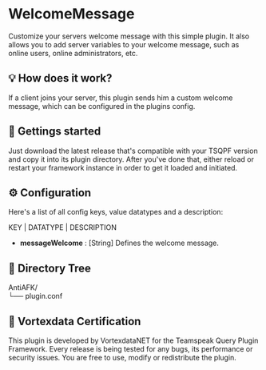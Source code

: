 # WelcomeMessage
Customize your servers welcome message with this simple plugin. It also allows you to add server variables to your welcome message, such as online users, online administrators, etc.

## 💡 How does it work?

If a client joins your server, this plugin sends him a custom welcome message, which can be configured in the plugins config.

## 🚀 Gettings started

Just download the latest release that's compatible with your TSQPF version and copy it into its plugin directory. After you've done that, either reload or restart your framework instance in order to get it loaded and initiated.

## ⚙️ Configuration

Here's a list of all config keys, value datatypes and a description:

KEY | DATATYPE | DESCRIPTION

- **messageWelcome** : [String] Defines the welcome message.


## 📁 Directory Tree

AntiAFK/<br>
└── plugin.conf<br>

## 📜 Vortexdata Certification

This plugin is developed by VortexdataNET for the Teamspeak Query Plugin Framework. Every release is being tested for any bugs, its performance or security issues. You are free to use, modify or redistribute the plugin.
